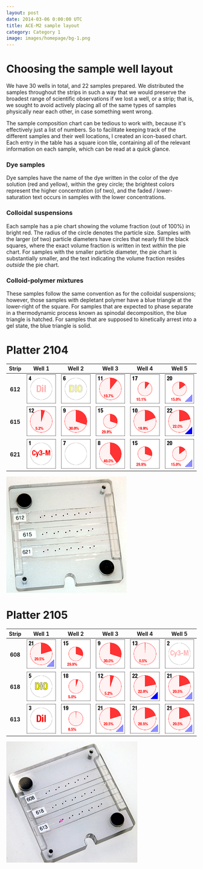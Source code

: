 ```yaml
---
layout: post
date: 2014-03-06 0:00:00 UTC
title: ACE-M2 sample layout
category: Category 1
image: images/homepage/bg-1.png
---
```


# Choosing the sample well layout

We have 30 wells in total, and 22 samples prepared. We distributed the samples throughout the strips in such a way that we would preserve the broadest range of scientific observations if we lost a well, or a strip; that is, we sought to avoid actively placing all of the same types of samples physically near each other, in case something went wrong. 

The sample composition chart can be tedious to work with, because it's effectively just a list of numbers. So to facilitate keeping track of the different samples and their well locations, I created an icon-based chart. Each entry in the table has a square icon tile, containing all of the relevant information on each sample, which can be read at a quick glance.

### Dye samples

Dye samples have the name of the dye written in the color of the dye solution (red and yellow), within the grey circle; the brightest colors represent the higher concentration (of two), and the faded / lower-saturation text occurs in samples with the lower concentrations.

### Colloidal suspensions

Each sample has a pie chart showing the volume fraction (out of 100%) in bright red. The radius of the circle denotes the particle size. Samples with the larger (of two) particle diameters have circles that nearly fill the black squares, where the exact volume fraction is written in text _within_ the pie chart. For samples with the smaller particle diameter, the pie chart is substantially smaller, and the text indicating the volume fraction resides _outside_ the pie chart.

### Colloid-polymer mixtures

These samples follow the same convention as for the colloidal suspensions; however, those samples with depletant polymer have a blue triangle at the lower-right of the square. For samples that are expected to phase separate in a thermodynamic process known as spinodal decomposition, the blue triangle is hatched. For samples that are supposed to kinetically arrest into a gel state, the blue triangle is solid.

# Platter 2104

Strip | Well 1 | Well 2 | Well 3 | Well 4 | Well 5
:---: | :----: | :----: | :----: | :----: | :----:
**612** | ![](/images/ace_m2_sample_tiles/sample04.png) | ![](/images/ace_m2_sample_tiles/sample06.png) | ![](/images/ace_m2_sample_tiles/sample11.png) | ![](/images/ace_m2_sample_tiles/sample17.png) | ![](/images/ace_m2_sample_tiles/sample20.png)
**615** | ![](/images/ace_m2_sample_tiles/sample12.png) | ![](/images/ace_m2_sample_tiles/sample09.png) | ![](/images/ace_m2_sample_tiles/sample15.png) | ![](/images/ace_m2_sample_tiles/sample10.png) | ![](/images/ace_m2_sample_tiles/sample22.png)
**621** | ![](/images/ace_m2_sample_tiles/sample01.png) | ![](/images/ace_m2_sample_tiles/sample07.png) | ![](/images/ace_m2_sample_tiles/sample08.png) | ![](/images/ace_m2_sample_tiles/sample15.png) | ![](/images/ace_m2_sample_tiles/sample20.png)

![Sample platter 2104](/images/ace_m2_sample_tiles/platter_2104_web.png)

# Platter 2105

Strip | Well 1 | Well 2 | Well 3 | Well 4 | Well 5
:---: | :----: | :----: | :----: | :----: | :----:
**608** | ![](/images/ace_m2_sample_tiles/sample21.png) | ![](/images/ace_m2_sample_tiles/sample15.png) | ![](/images/ace_m2_sample_tiles/sample09.png) | ![](/images/ace_m2_sample_tiles/sample13.png) | ![](/images/ace_m2_sample_tiles/sample02.png)
**618** | ![](/images/ace_m2_sample_tiles/sample05.png) | ![](/images/ace_m2_sample_tiles/sample18.png) | ![](/images/ace_m2_sample_tiles/sample12.png) | ![](/images/ace_m2_sample_tiles/sample22.png) | ![](/images/ace_m2_sample_tiles/sample21.png)
**613** | ![](/images/ace_m2_sample_tiles/sample03.png) | ![](/images/ace_m2_sample_tiles/sample19.png) | ![](/images/ace_m2_sample_tiles/sample21.png) | ![](/images/ace_m2_sample_tiles/sample21.png) | ![](/images/ace_m2_sample_tiles/sample21.png)

![Sample platter 2105](/images/ace_m2_sample_tiles/platter_2105_web.png)

